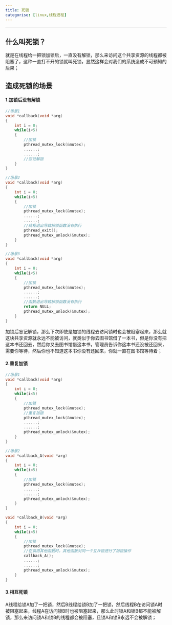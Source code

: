 ```yaml
---
title: 死锁
categorise: [linux,线程进程]
---
```


-------------------------------

## 什么叫死锁？

就是在线程给一把锁加锁后，一直没有解锁，那么来访问这个共享资源的线程都被阻塞了，这种一直打不开的锁就叫死锁，显然这样会对我们的系统造成不可预知的后果；

## 造成死锁的场景

#### 1.加锁后没有解锁

~~~c
//场景1
void *callback(void *arg)
{
    int i = 0;
    while(i<5)
    {
        //加锁
        pthread_mutex_lock(&mutex);
        ......;
        ......;
        //忘记解锁
    }
}

//场景2
void *callback(void *arg)
{
    int i = 0;
    while(i<5)
    {
        //加锁
        pthread_mutex_lock(&mutex);
        ......;
        ......;
        //线程退出导致解锁函数没有执行
        pthread_exit();
        pthread_mutex_unlock(&mutex);
    }
}

//场景3
void *callback(void *arg)
{
    int i = 0;
    while(i<5)
    {
        //加锁
        pthread_mutex_lock(&mutex);
        ......;
        ......;
        //函数退出导致解锁函数没有执行
        return NULL;
        pthread_mutex_unlock(&mutex);
    }
}
~~~

加锁后忘记解锁，那么下次即使是加锁的线程去访问锁时也会被阻塞起来，那么就这块共享资源就永远不能被访问，就类似于你去图书馆借了一本书，但是你没有把这本书还回去，然后你又去图书馆借这本书，管理员告诉你这本书还没被还回来，需要你等待，然后你也不知道这本书你没有还回来，你就一直在图书馆等待着；

#### 2.重复加锁

~~~c
//场景1
void *callback(void *arg)
{
    int i = 0;
    while(i<5)
    {
        //加锁
        pthread_mutex_lock(&mutex);
        //重复加锁
        pthread_mutex_lock(&mutex);
        ......;
        ......;
        pthread_mutex_unlock(&mutex);
    }
}

//场景2
void *callback_A(void *arg)
{
    int i = 0;
    while(i<5)
    {
        //加锁
        pthread_mutex_lock(&mutex);
        ......;
        ......;
        pthread_mutex_unlock(&mutex);
    }
}

void *callback_B(void *arg)
{
    int i = 0;
    while(i<5)
    {
        //加锁
        pthread_mutex_lock(&mutex);
        //在调用其他函数时，其他函数对同一个互斥锁进行了加锁操作
        callback_A();
        ......;
        ......;
        pthread_mutex_unlock(&mutex);
    }
}
~~~

#### 3.相互死锁

A线程给锁A加了一把锁，然后B线程给锁B加了一把锁，然后线程B在访问锁A时被阻塞起来，线程A在访问锁B时也被阻塞起来，那么此时锁A和锁B都不能被解锁，那么来访问锁A和锁B的线程都会被阻塞，且锁A和锁B永远不会被解锁；